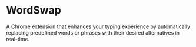 # WordSwap
A Chrome extension that enhances your typing experience by automatically replacing predefined words or phrases with their desired alternatives in real-time. 
